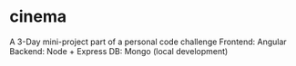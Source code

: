 # cinema
A 3-Day mini-project part of a personal code challenge
Frontend: Angular
Backend: Node + Express
DB: Mongo (local development)
